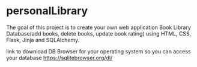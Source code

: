 # personalLibrary

The goal of this project is to create your own web application Book Library Database(add books, delete books, update book rating) using HTML, CSS, Flask, Jinja and SQLAlchemy.

link to download DB Browser for your operating system so you can access your database https://sqlitebrowser.org/dl/


